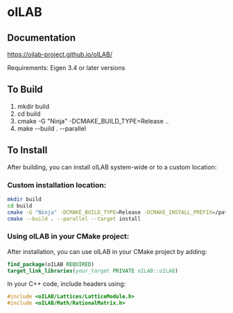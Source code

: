 # oILAB

Documentation
-------------
https://oilab-project.github.io/oILAB/


Requirements: Eigen 3.4 or later versions

To Build
--------

1) mkdir build
2) cd build
3) cmake -G "Ninja" -DCMAKE_BUILD_TYPE=Release ..
4) make --build . --parallel

To Install
----------

After building, you can install oILAB system-wide or to a custom location:

### Custom installation location:
```bash
mkdir build
cd build
cmake -G "Ninja" -DCMAKE_BUILD_TYPE=Release -DCMAKE_INSTALL_PREFIX=/path/to/install ..
cmake --build . --parallel --target install
```

### Using oILAB in your CMake project:
After installation, you can use oILAB in your CMake project by adding:
```cmake
find_package(oILAB REQUIRED)
target_link_libraries(your_target PRIVATE oILAB::oILAB)
```

In your C++ code, include headers using:
```cpp
#include <oILAB/Lattices/LatticeModule.h>
#include <oILAB/Math/RationalMatrix.h>
```
